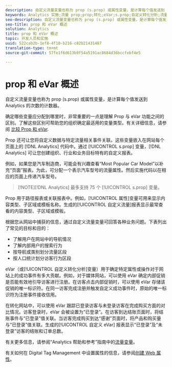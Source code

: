 ```yaml
---
description: 自定义流量变量也称为 prop (s.prop) 或属性变量，是计算每个值发送到 Analytics 的次数的计数器。
keywords: Analytics 实施;流量 prop;prop;转化;eVar;s.prop;自定义转化分析;流量变量
seo-description: 自定义流量变量也称为 prop (s.prop) 或属性变量，是计算每个值发送到 Analytics 的次数的计数器。
seo-title: prop 和 eVar 概述
solution: Analytics
title: prop 和 eVar 概述
topic: 开发人员和实施
uuid: 522cab2b-1ef8-4f10-b216-c82b21431487
translation-type: tm+mt
source-git-commit: 57fe1f6d613b9f54a5191ac8684d36bccfebf4e5

---
```



# prop 和 eVar 概述

自定义流量变量也称为 prop (s.prop) 或属性变量，是计算每个值发送到 Analytics 的次数的计数器。

确定哪些变量应分配到哪里时，非常重要的一点是理解 Prop 与 eVar 功能之间的区别。了解这些区别可帮助您的组织确定最适用的变量类型。有关详细信息，请参阅 [比较 Prop 和 eVar](/help/implement/analytics-terminology-basics/c-props-evars/props-vs-evars.md).

Prop 还可让您将自定义数据与特定流量相关事件关联。这些变量嵌入在网站每个页面上的 [!DNL Analytics] 代码中。通过 [!UICONTROL s.prop] 变量，[!DNL Analytics] 可让您创建组织、行业和业务目标特有的自定义报表。

例如，如果您是汽车制造商，可能会有兴趣查看“Most Popular Car Model”以补充“页面”报表。为此，可分配一个表示汽车型号的流量属性。然后实施代码以在相应的页面上传递汽车型号。

> [!NOTE][!DNL Analytics] 最多支持 75 个 [!UICONTROL s.prop] 变量。

Prop 用于路径报表或关联报表中。例如，[!UICONTROL 属性]变量可用来显示内容类型、子区域或模板名称。生成的[!UICONTROL 自定义流量]报表显示最常查看的内容类型、子区域或模板。

根据您从网站中捕获的信息，通过自定义流量变量可回答各种业务问题。下表列出了常见的目标和目的：

* 了解用户在网站中的导航情况
* 了解内部用户的搜索行为
* 按导航或类别划分流量区段
* 按人口统计划分访客行为区段

eVar（或[!UICONTROL 自定义转化分析]变量）用于确定特定属性或操作对于网站上的成功事件有多大贡献。例如，对于媒体网站，可以使用 eVar 确定内部促销是否能有效地引导访客进行注册。在访客点击内部促销时，可以使用 eVar 存储该促销的唯一标识符。在同一访客完成注册并触发自定义成功事件时，原始的唯一标识符为注册事件接收信用。

在转化网站中，可以使用 eVar 跟踪已登录访客与未登录访客在完成购买方面的对比情况。访客登录时，eVar 会被设置为“已登录”。在访客到达结账页面时，将结账事件与“已登录”值关联。当访客完成购买到达“感谢”页面时，将产品和购买量与“已登录”值关联。生成的[!UICONTROL 自定义 eVar] 报表显示“已登录”及“未登录”访客的结账和订单总数。

有关更多信息，请参阅“Analytics 帮助和参考”指南中的[流量变量](https://marketing.adobe.com/resources/help/en_US/reference/traffic_var.html)。

有关如何在 Digital Tag Management 中设置属性的信息，请参阅[创建 Web 属性](/help/implement/c-implement-with-dtm/t-create-web-property.md)。
